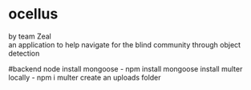 # ocellus
by team Zeal <br>
an application to help navigate for the blind community through object detection

#backend node 
install mongoose - npm install mongoose
install multer locally - npm i multer
create an uploads folder
